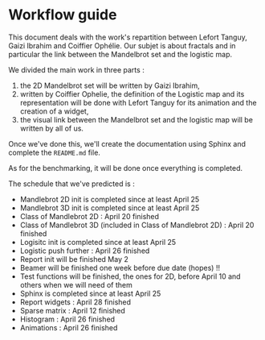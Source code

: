# Workflow guide

This document deals with the work's repartition between Lefort Tanguy, Gaizi Ibrahim and Coiffier Ophélie.
Our subjet is about fractals and in particular the link between the Mandelbrot set and the logistic map.

We divided the main work in three parts :

1. the 2D Mandelbrot set will be written by Gaizi Ibrahim,
2. written by Coiffier Ophelie, the definition of the Logistic map and its representation will be done with Lefort Tanguy for its animation and the creation of a widget,
3. the visual link between the Mandelbrot set and the logistic map will be written by all of us.

Once we've done this, we'll create the documentation using Sphinx and complete the `README.md` file.

As for the benchmarking, it will be done once everything is completed. 

The schedule that we've predicted is :

- Mandlebrot 2D init is completed since at least April 25
- Mandlebrot 3D init is completed since at least April 25
- Class of Mandlebrot 2D : April 20 finished
- Class of Mandlebrot 3D (included in Class of Mandlebrot 2D) : April 20 finished
- Logisitc init is completed since at least April 25
- Logistic push further : April 26 finished
- Report init will be finished May 2
- Beamer will be finished one week before due date (hopes) !!
- Test functions will be finished, the ones for 2D, before April 10 and others when we will need of them
- Sphinx is completed since at least April 25
- Report widgets : April 28 finished
- Sparse matrix : April 12 finished
- Histogram : April 26 finished
- Animations : April 26 finished
